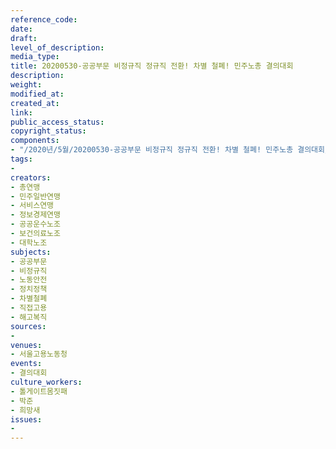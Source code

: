 ```yaml
---
reference_code: 
date: 
draft: 
level_of_description: 
media_type: 
title: 20200530-공공부문 비정규직 정규직 전환! 차별 철폐! 민주노총 결의대회
description: 
weight: 
modified_at: 
created_at: 
link: 
public_access_status: 
copyright_status: 
components:
- "/2020년/5월/20200530-공공부문 비정규직 정규직 전환! 차별 철폐! 민주노총 결의대회/_CTU9713.jpg"
tags:
- 
creators:
- 총연맹
- 민주일반연맹
- 서비스연맹
- 정보경제연맹
- 공공운수노조
- 보건의료노조
- 대학노조
subjects:
- 공공부문
- 비정규직
- 노동안전
- 정치정책
- 차별철폐
- 직접고용
- 해고복직
sources:
- 
venues:
- 서울고용노동청
events:
- 결의대회
culture_workers:
- 톨게이트몸짓패
- 박준
- 희망새
issues:
- 
---
```

